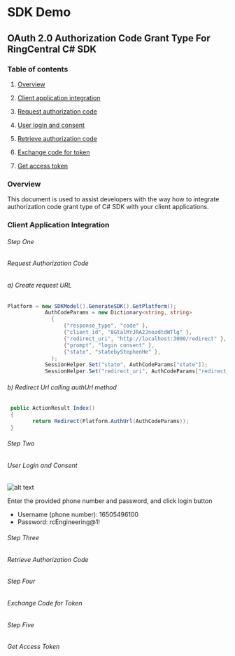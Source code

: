 #  SDK Demo

## OAuth 2.0 Authorization Code Grant Type For RingCentral C# SDK 

### Table of contents

1. [Overview](#overview)

2. [Client application integration](#client-application-integration)
  1. [Request authorization code](#request-authorization-code)
  2. [User login and consent](#user-login-and-consent)
  3. [Retrieve authorization code](#retrieve-authorization-code)
  4. [Exchange code for token](#exchange-code-for-token)
  5. [Get access token](#get-access-token)


### Overview
This document is used to assist developers with the way how to integrate authorization code grant type of C# SDK with your client applications.

### Client Application Integration


###### Step One
###### Request Authorization Code
###### a)	Create request URL 
```cs
Platform = new SDKModel().GenerateSDK().GetPlatform();
            AuthCodeParams = new Dictionary<string, string>
              {
                  {"response_type", "code" },
                  {"client_id", "8GtalMrJRA2JnozdtdWTlg" }, 
                  {"redirect_uri", "http://localhost:3000/redirect" }, 
                  {"prompt", "login consent" }, 
                  {"state", "statebyStephenHe" },
              };
            SessionHelper.Set("state", AuthCodeParams["state"]);
            SessionHelper.Set("redirect_uri", AuthCodeParams["redirect_uri"]);

```


###### b)	Redirect Url calling authUrl method
```cs
 public ActionResult Index()
 {
        return Redirect(Platform.AuthUrl(AuthCodeParams));
 }

```



###### Step Two
###### User Login and Consent
![alt text](http://ringcentral.github.io/images/rng_3leg-oauth_side-by-side_640x551.png "3-legged OAuth")

Enter the provided phone number and password, and click login button
- Username (phone number): 16505496100
- Password: rcEngineering@1!


###### Step Three
###### Retrieve Authorization Code


###### Step Four
###### Exchange Code for Token


###### Step Five
###### Get Access Token

